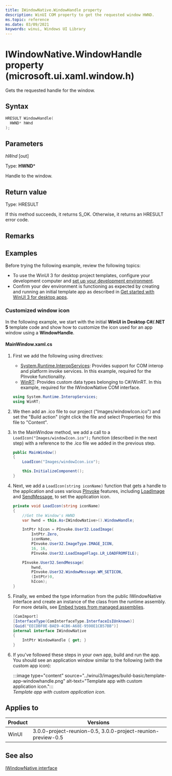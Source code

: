 ```yaml
---
title: IWindowNative.WindowHandle property
description: WinUI COM property to get the requested window HWND. 
ms.topic: reference
ms.date: 03/09/2021
keywords: winui, Windows UI Library
---
```


# IWindowNative.WindowHandle property (microsoft.ui.xaml.window.h)

Gets the requested handle for the window.

## Syntax

<!--
[
    object,
    uuid( EECDBF0E-BAE9-4CB6-A68E-9598E1CB57BB ),
    local,
    pointer_default(unique)
]
interface IWindowNative: IUnknown
{
    [propget] HRESULT WindowHandle([out, retval] HWND* hWnd);
};
-->

```cpp
HRESULT WindowHandle(
  HWND* hWnd
);
```

## Parameters

*hWnd* [out]

Type: **HWND***

Handle to the window.

## Return value

Type: HRESULT

If this method succeeds, it returns S_OK. Otherwise, it returns an HRESULT error code.

## Remarks

## Examples

Before trying the following example, review the following topics:

- To use the WinUI 3 for desktop project templates, configure your development computer and [set up your development environment](../../project-reunion/get-started-with-project-reunion.md#set-up-your-development-environment).
- Confirm your dev environment is functioning as expected by creating and running an initial template app as described in [Get started with WinUI 3 for desktop apps](../winui3/get-started-winui3-for-desktop.md).

### Customized window icon

In the following example, we start with the initial **WinUI in Desktop C#/.NET 5** template code and show how to customize the icon used for an app window using a **WindowHandle**.

#### MainWindow.xaml.cs

1. First we add the following using directives:

    - [System.Runtime.InteropServices](/dotnet/api/system.runtime.interopservices): Provides support for COM interop and platform invoke services. In this example, required for the PInvoke functionality.
    - [WinRT](/uwp/cpp-ref-for-winrt/winrt): Provides custom data types belonging to C#/WinRT. In this example, required for the IWindowNative COM interface.

    ```csharp
    using System.Runtime.InteropServices;
    using WinRT;
    ```

1. We then add an .ico file to our project ("Images/windowIcon.ico") and set the "Build action" (right click the file and select Properties) for this file to "Content".

1. In the MainWindow method, we add a call to a `LoadIcon("Images/windowIcon.ico");` function (described in the next step) with a reference to the .ico file we added in the previous step.

    ```csharp
    public MainWindow()
    {
        LoadIcon("Images/windowIcon.ico");
    
        this.InitializeComponent();
    }
    ```

1. Next, we add a `LoadIcon(string iconName)` function that gets a handle to the application and uses various [PInvoke](/dotnet/standard/native-interop/pinvoke) features, including [LoadImage](/windows/win32/api/winuser/nf-winuser-loadimagew) and [SendMessage](/windows/win32/api/winuser/nf-winuser-sendmessage), to set the application icon.

    ```csharp
    private void LoadIcon(string iconName)
    {
        //Get the Window's HWND
        var hwnd = this.As<IWindowNative>().WindowHandle;
    
        IntPtr hIcon = PInvoke.User32.LoadImage(
            IntPtr.Zero, 
            iconName,
            PInvoke.User32.ImageType.IMAGE_ICON, 
            16, 16, 
            PInvoke.User32.LoadImageFlags.LR_LOADFROMFILE);
    
        PInvoke.User32.SendMessage(
            hwnd, 
            PInvoke.User32.WindowMessage.WM_SETICON, 
            (IntPtr)0, 
            hIcon);
    }    
    ```

1. Finally, we embed the type information from the public IWindowNative interface and create an instance of the class from the runtime assembly. For more details, see [Embed types from managed assemblies](/dotnet/standard/assembly/embed-types-visual-studio).

    ```csharp
    [ComImport]
    [InterfaceType(ComInterfaceType.InterfaceIsIUnknown)]
    [Guid("EECDBF0E-BAE9-4CB6-A68E-9598E1CB57BB")]
    internal interface IWindowNative
    {
        IntPtr WindowHandle { get; }
    }
    ```

1. If you've followed these steps in your own app, build and run the app. You should see an application window similar to the following (with the custom app icon):

    :::image type="content" source="../winui3/images/build-basic/template-app-windowhandle.png" alt-text="Template app with custom application icon.":::<br/>*Template app with custom application icon.*

## Applies to

| Product | Versions |
| --- | --- |
| WinUI | 3.0.0-project-reunion-0.5, 3.0.0-project-reunion-preview-0.5 |

## See also

[IWindowNative interface](iwindownative.md)
